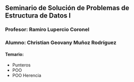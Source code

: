 ## Seminario de Solución de Problemas de Estructura de Datos I
### Profesor: Ramiro Lupercio Coronel
### Alumno: Christian Geovany Muñoz Rodríguez

#### Temario:
- Punteros
- POO
- POO Herencia


